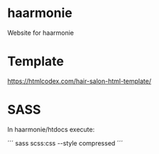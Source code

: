 # haarmonie
Website for haarmonie

# Template
https://htmlcodex.com/hair-salon-html-template/

# SASS
In haarmonie/htdocs execute:

´´´
sass scss:css --style compressed
´´´
